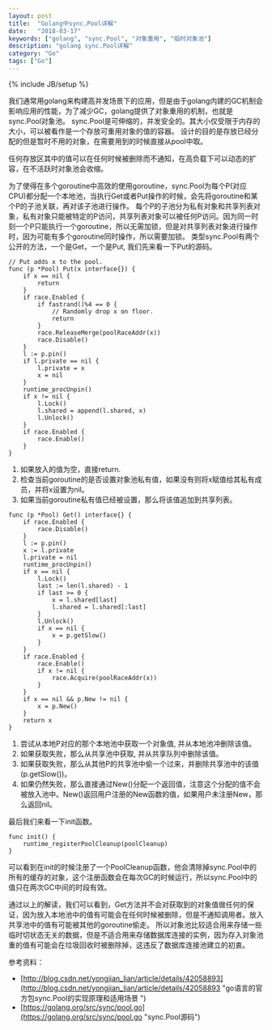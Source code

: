 ```yaml
---
layout: post
title:  "Golang中sync.Pool详解"
date:   "2018-03-17"
keywords: ["golang", "sync.Pool", "对象重用", "临时对象池"]
description: "golang sync.Pool详解"
category: "Go"
tags: ["Go"]
---
```

{% include JB/setup %}


我们通常用golang来构建高并发场景下的应用，但是由于golang内建的GC机制会影响应用的性能，为了减少GC，golang提供了对象重用的机制，也就是sync.Pool对象池。
sync.Pool是可伸缩的，并发安全的。其大小仅受限于内存的大小，可以被看作是一个存放可重用对象的值的容器。
设计的目的是存放已经分配的但是暂时不用的对象，在需要用到的时候直接从pool中取。

任何存放区其中的值可以在任何时候被删除而不通知，在高负载下可以动态的扩容，在不活跃时对象池会收缩。

为了使得在多个goroutine中高效的使用goroutine，sync.Pool为每个P(对应CPU)都分配一个本地池，当执行Get或者Put操作的时候，会先将goroutine和某个P的子池关联，再对该子池进行操作。
每个P的子池分为私有对象和共享列表对象，私有对象只能被特定的P访问，共享列表对象可以被任何P访问。因为同一时刻一个P只能执行一个goroutine，所以无需加锁，但是对共享列表对象进行操作时，因为可能有多个goroutine同时操作，所以需要加锁。
类型sync.Pool有两个公开的方法，一个是Get，一个是Put, 我们先来看一下Put的源码。

```
// Put adds x to the pool.
func (p *Pool) Put(x interface{}) {
	if x == nil {
		return
	}
	if race.Enabled {
		if fastrand()%4 == 0 {
			// Randomly drop x on floor.
			return
		}
		race.ReleaseMerge(poolRaceAddr(x))
		race.Disable()
	}
	l := p.pin()
	if l.private == nil {
		l.private = x
		x = nil
	}
	runtime_procUnpin()
	if x != nil {
		l.Lock()
		l.shared = append(l.shared, x)
		l.Unlock()
	}
	if race.Enabled {
		race.Enable()
	}
}

```


1. 如果放入的值为空，直接return.
2. 检查当前goroutine的是否设置对象池私有值，如果没有则将x赋值给其私有成员，并将x设置为nil。
3. 如果当前goroutine私有值已经被设置，那么将该值追加到共享列表。

```
func (p *Pool) Get() interface{} {
	if race.Enabled {
		race.Disable()
	}
	l := p.pin()
	x := l.private
	l.private = nil
	runtime_procUnpin()
	if x == nil {
		l.Lock()
		last := len(l.shared) - 1
		if last >= 0 {
			x = l.shared[last]
			l.shared = l.shared[:last]
		}
		l.Unlock()
		if x == nil {
			x = p.getSlow()
		}
	}
	if race.Enabled {
		race.Enable()
		if x != nil {
			race.Acquire(poolRaceAddr(x))
		}
	}
	if x == nil && p.New != nil {
		x = p.New()
	}
	return x
}
```

1. 尝试从本地P对应的那个本地池中获取一个对象值, 并从本地池冲删除该值。
2. 如果获取失败，那么从共享池中获取, 并从共享队列中删除该值。
3. 如果获取失败，那么从其他P的共享池中偷一个过来，并删除共享池中的该值(p.getSlow())。
4. 如果仍然失败，那么直接通过New()分配一个返回值，注意这个分配的值不会被放入池中。New()返回用户注册的New函数的值，如果用户未注册New，那么返回nil。

最后我们来看一下init函数。

```
func init() {
    runtime_registerPoolCleanup(poolCleanup)
}
```

可以看到在init的时候注册了一个PoolCleanup函数，他会清除掉sync.Pool中的所有的缓存的对象，这个注册函数会在每次GC的时候运行，所以sync.Pool中的值只在两次GC中间的时段有效。

通过以上的解读，我们可以看到，Get方法并不会对获取到的对象值做任何的保证，因为放入本地池中的值有可能会在任何时候被删除，但是不通知调用者。放入共享池中的值有可能被其他的goroutine偷走。
所以对象池比较适合用来存储一些临时切状态无关的数据，但是不适合用来存储数据库连接的实例，因为存入对象池重的值有可能会在垃圾回收时被删除掉，这违反了数据库连接池建立的初衷。

参考资料：

- [http://blog.csdn.net/yongjian_lian/article/details/42058893](http://blog.csdn.net/yongjian_lian/article/details/42058893 "go语言的官方包sync.Pool的实现原理和适用场景
")
- [https://golang.org/src/sync/pool.go](https://golang.org/src/sync/pool.go "sync.Pool源码")
